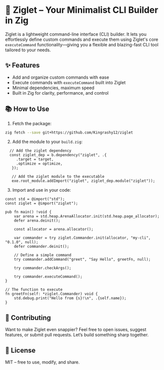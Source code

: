 # 🐣 Ziglet – Your Minimalist CLI Builder in Zig

Ziglet is a lightweight command-line interface (CLI) builder. It lets you effortlessly define custom commands and execute them using Ziglet's core `executeCommand` functionality—giving you a flexible and blazing-fast CLI tool tailored to your needs.

## ✨ Features

- Add and organize custom commands with ease
- Execute commands with `executeCommand` built into Ziglet
- Minimal dependencies, maximum speed
- Built in Zig for clarity, performance, and control

## 📚 How to Use

1. Fetch the package:

```bash
zig fetch --save git+https://github.com/Kingrashy12/ziglet
```

2. Add the module to your `build.zig`:

```zig
  // Add the ziglet dependency
  const ziglet_dep = b.dependency("ziglet", .{
     .target = target,
     .optimize = optimize,
   });

   // Add the ziglet module to the executable
   exe.root_module.addImport("ziglet", ziglet_dep.module("ziglet"));
```

3. Import and use in your code:

```zig
const std = @import("std");
const ziglet = @import("ziglet");

pub fn main() !void {
    var arena = std.heap.ArenaAllocator.init(std.heap.page_allocator);
    defer arena.deinit();

    const allocator = arena.allocator();

    var commander = try ziglet.Commander.init(allocator, "my-cli", "0.1.0", null);
    defer commander.deinit();

    // Define a simple command
    try commander.addCommand("greet", "Say Hello", greetFn, null);

    try commander.checkArgs();

    try commander.executeCommand();
}

// The function to execute
fn greetFn(self: *ziglet.Commander) void {
    std.debug.print("Hello from {s}!\n", .{self.name});
}
```

## 🤝 Contributing

Want to make Ziglet even snappier? Feel free to open issues, suggest features, or submit pull requests. Let’s build something sharp together.

## 📄 License

MIT – free to use, modify, and share.

